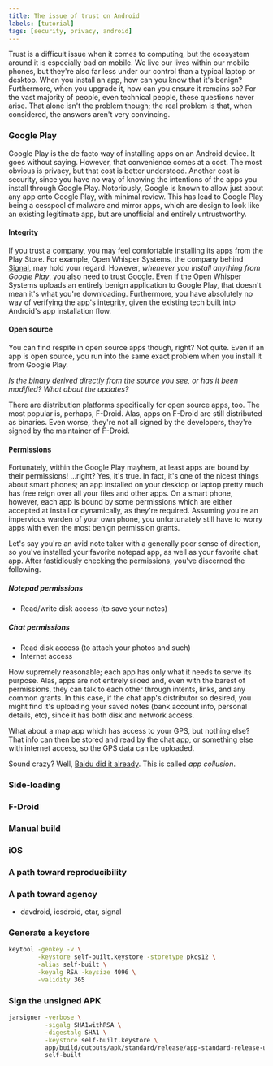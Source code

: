 ```yaml
---
title: The issue of trust on Android
labels: [tutorial]
tags: [security, privacy, android]
---
```


Trust is a difficult issue when it comes to computing, but the ecosystem
around it is especially bad on mobile. We live our lives within our mobile
phones, but they're also far less under our control than a typical laptop or
desktop. When you install an app, how can you know that it's benign? Furthermore,
when you upgrade it, how can you ensure it remains so? For the vast majority of
people, even technical people, these questions never arise. That alone isn't the
problem though; the real problem is that, when considered, the answers aren't very convincing.

### Google Play
Google Play is the de facto way of installing apps on an Android device. It goes
without saying. However, that convenience comes at a cost. The most obvious is
privacy, but that cost is better understood. Another cost is security, since
you have no way of knowing the intentions of the apps you install through Google
Play. Notoriously, Google is known to allow just about any app onto Google Play,
with minimal review. This has lead to Google Play being a cesspool of malware
and mirror apps, which are design to look like an existing legitimate app, but
are unofficial and entirely untrustworthy.

#### Integrity
If you trust a company, you may feel comfortable installing its apps from the
Play Store. For example, Open Whisper Systems, the company behind
[Signal](https://signal.org/), may hold your regard. However, *whenever you
install anything from Google Play*, you also need to [trust
Google](https://www.expressvpn.com/blog/google-play-targeted-by-nsa/). Even if
the Open Whisper Systems uploads an entirely benign application to Google Play, that doesn't
mean it's what you're downloading. Furthermore, you have absolutely no way of
verifying the app's integrity, given the existing tech built into Android's app
installation flow.

#### Open source
You can find respite in open source apps though, right? Not quite. Even if an
app is open source, you run into the same exact problem when you install it from
Google Play.

*Is the binary derived directly from the source you see, or has it
been modified? What about the updates?*

There are distribution platforms specifically for open source apps, too. The
most popular is, perhaps, F-Droid.  Alas, apps on F-Droid are still distributed
as binaries. Even worse, they're not all signed by the developers, they're
signed by the maintainer of F-Droid.

#### Permissions
Fortunately, within the Google Play mayhem, at least apps are bound by their
permissions! …right? Yes, it's true. In fact, it's one of the nicest things
about smart phones; an app installed on your desktop or laptop pretty much has
free reign over all your files and other apps. On a smart phone, however, each
app is bound by some permissions which are either accepted at install or
dynamically, as they're required. Assuming you're an impervious warden of your
own phone, you unfortunately still have to worry apps with even the most benign
permission grants.

Let's say you're an avid note taker with a generally poor sense of direction, so you've installed your favorite notepad app, as well as your favorite chat app. After fastidiously checking the permissions, you've discerned the following.

##### Notepad permissions
* Read/write disk access (to save your notes)

##### Chat permissions
* Read disk access (to attach your photos and such)
* Internet access

How supremely reasonable; each app has only what it needs to serve its purpose.
Alas, apps are not entirely siloed and, even with the barest of permissions,
they can talk to each other through intents, links, and any common grants. In
this case, if the chat app's distributor so desired, you might find it's uploading your saved notes (bank account info, personal details, etc), since it has both disk and network access.

What about a map app which has access to your GPS, but nothing else? That info
can then be stored and read by the chat app, or something else with internet
access, so the GPS data can be uploaded.

Sound crazy? Well, [Baidu did it
already](https://www.virusbulletin.com/blog/2018/03/vb2016-paper-wild-android-collusions/). This is called *app collusion*.

### Side-loading
### F-Droid
### Manual build
### iOS
### A path toward reproducibility
### A path toward agency


























* davdroid, icsdroid, etar, signal

### Generate a keystore

```bash
keytool -genkey -v \
        -keystore self-built.keystore -storetype pkcs12 \
        -alias self-built \
        -keyalg RSA -keysize 4096 \
        -validity 365 
```

### Sign the unsigned APK
```bash
jarsigner -verbose \
          -sigalg SHA1withRSA \
          -digestalg SHA1 \
          -keystore self-built.keystore \
          app/build/outputs/apk/standard/release/app-standard-release-unsigned.apk \
          self-built
```
